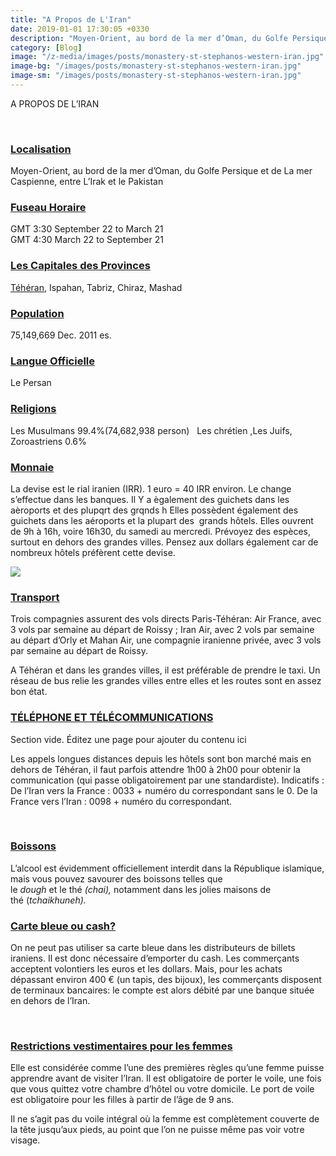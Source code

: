 ```yaml
---
title: "A Propos de L'Iran"
date: 2019-01-01 17:30:05 +0330
description: "Moyen-Orient, au bord de la mer d’Oman, du Golfe Persique et de La mer Caspienne, entre L’Irak et le Pakistan"
category: [Blog]
image: "/z-media/images/posts/monastery-st-stephanos-western-iran.jpg"
image-bg: "/images/posts/monastery-st-stephanos-western-iran.jpg"
image-sm: "/images/posts/monastery-st-stephanos-western-iran.jpg"
---
```

A PROPOS DE L’IRAN

 

### [Localisation](http://larisafar.com/faq-accordion/?lang=fr#localisation)

Moyen-Orient, au bord de la mer d’Oman, du Golfe Persique et de La mer Caspienne, entre L’Irak et le Pakistan

### [Fuseau Horaire](http://larisafar.com/faq-accordion/?lang=fr#fuseau-horaire)

GMT 3:30 September 22 to March 21  
GMT 4:30 March 22 to September 21

### [Les Capitales des Provinces](http://larisafar.com/faq-accordion/?lang=fr#les-capitales-des-provinces)

[Téhéran](https://fr.wikipedia.org/wiki/Province_de_T%C3%A9h%C3%A9ran "Province de Téhéran"), Ispahan, Tabriz, Chiraz, Mashad

### [Population](http://larisafar.com/faq-accordion/?lang=fr#population)

75,149,669 Dec. 2011 es.

### [Langue Officielle](http://larisafar.com/faq-accordion/?lang=fr#langue-officielle)

Le Persan

### [Religions](http://larisafar.com/faq-accordion/?lang=fr#religions)

Les Musulmans 99.4%(74,682,938 person)   Les chrétien ,Les Juifs, Zoroastriens 0.6%

### [Monnaie](http://larisafar.com/faq-accordion/?lang=fr#monnaie)

La devise est le rial iranien (IRR). 1 euro = 40 IRR environ. Le change s’effectue dans les banques. Il Y a ègalement des guichets dans les aèroports et des plupqrt des grqnds h Elles possèdent également des guichets dans les aéroports et la plupart des  grands hôtels. Elles ouvrent de 9h à 16h, voire 16h30, du samedi au mercredi. Prévoyez des espèces, surtout en dehors des grandes villes. Pensez aux dollars également car de nombreux hôtels préfèrent cette devise.

![](/uploads/Iranian-Currancy-compressor.jpg)

### [Transport](http://larisafar.com/faq-accordion/?lang=fr#transport)

Trois compagnies assurent des vols directs Paris-Téhéran: Air France, avec 3 vols par semaine au départ de Roissy ; Iran Air, avec 2 vols par semaine au départ d’Orly et Mahan Air, une compagnie iranienne privée, avec 3 vols par semaine au départ de Roissy.

A Téhéran et dans les grandes villes, il est préférable de prendre le taxi. Un réseau de bus relie les grandes villes entre elles et les routes sont en assez bon état.

### [TÉLÉPHONE ET TÉLÉCOMMUNICATIONS](http://larisafar.com/faq-accordion/?lang=fr#telephone-et-telecommunications)

Section vide. Éditez une page pour ajouter du contenu ici

Les appels longues distances depuis les hôtels sont bon marché mais en dehors de Téhéran, il faut parfois attendre 1h00 à 2h00 pour obtenir la communication (qui passe obligatoirement par une standardiste). Indicatifs : De l’Iran vers la France : 0033 + numéro du correspondant sans le 0. De la France vers l’Iran : 0098 + numéro du correspondant.

 

### [Boissons](http://larisafar.com/faq-accordion/?lang=fr#boissons)

L’alcool est évidemment officiellement interdit dans la République islamique, mais vous pouvez savourer des boissons telles que le _dough_ et le thé _(chai),_ notamment dans les jolies maisons de thé (_tchaikhuneh)._

### [Carte bleue ou cash?](http://larisafar.com/faq-accordion/?lang=fr#carte-bleue-ou-cash)

On ne peut pas utiliser sa carte bleue dans les distributeurs de billets iraniens. Il est donc nécessaire d’emporter du cash. Les commerçants acceptent volontiers les euros et les dollars. Mais, pour les achats dépassant environ 400 € (un tapis, des bijoux), les commerçants disposent de terminaux bancaires: le compte est alors débité par une banque située en dehors de l’Iran.

 

### [Restrictions vestimentaires pour les femmes](http://larisafar.com/faq-accordion/?lang=fr#restrictions-vestimentaires-pour-les-femmes)

Elle est considérée comme l’une des premières règles qu’une femme puisse apprendre avant de visiter l’Iran. Il est obligatoire de porter le voile, une fois que vous quittez votre chambre d’hôtel ou votre domicile. Le port de voile est obligatoire pour les filles à partir de l’âge de 9 ans.

Il ne s’agit pas du voile intégral où la femme est complètement couverte de la tête jusqu’aux pieds, au point que l’on ne puisse même pas voir votre visage.